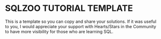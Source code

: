 # SQLZOO TUTORIAL TEMPLATE
This is a template so you can copy and share your solutions.
If it was useful to you, I would appreciate your support with Hearts/Stars in the Community to have more visibility for those who are learning SQL.
